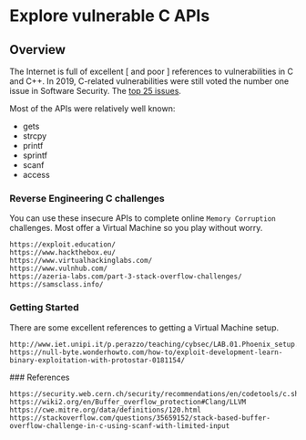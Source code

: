 # Explore vulnerable C APIs
## Overview
The Internet is full of excellent [ and poor ] references to vulnerabilities in C and C++.  In 2019, C-related vulnerabilities were still voted the number one issue in Software Security.  The [top 25 issues](https://cwe.mitre.org/).

Most of the APIs were relatively well known:

- gets
- strcpy
- printf
- sprintf
- scanf
- access

### Reverse Engineering C challenges
You can use these insecure APIs to complete online `Memory Corruption` challenges.  Most offer a Virtual Machine so you play without worry.
```
https://exploit.education/
https://www.hackthebox.eu/
https://www.virtualhackinglabs.com/
https://www.vulnhub.com/
https://azeria-labs.com/part-3-stack-overflow-challenges/
https://samsclass.info/
```
### Getting Started
There are some excellent references to getting a Virtual Machine setup.
```
http://www.iet.unipi.it/p.perazzo/teaching/cybsec/LAB.01.Phoenix_setup.pdf
https://null-byte.wonderhowto.com/how-to/exploit-development-learn-binary-exploitation-with-protostar-0181154/
```
### References
```
https://security.web.cern.ch/security/recommendations/en/codetools/c.shtml
https://wiki2.org/en/Buffer_overflow_protection#Clang/LLVM
https://cwe.mitre.org/data/definitions/120.html
https://stackoverflow.com/questions/35659152/stack-based-buffer-overflow-challenge-in-c-using-scanf-with-limited-input

```
